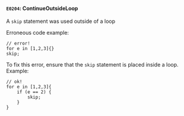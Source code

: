 #### `E0204`: ContinueOutsideLoop

A `skip` statement was used outside of a loop

Erroneous code example:
```
// error!
for e in [1,2,3]{}
skip;
```

To fix this error, ensure that the `skip` statement is placed inside a loop. Example:

```
// ok!
for e in [1,2,3]{
    if (e == 2) {
        skip;
    }
}

```
